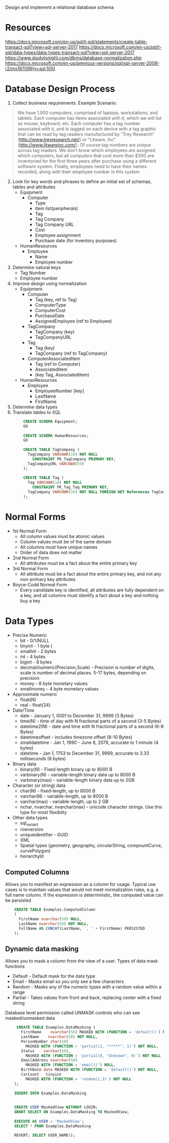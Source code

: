 Design and implement a relational database schema

# Resources

<https://docs.microsoft.com/en-us/sql/t-sql/statements/create-table-transact-sql?view=sql-server-2017>
<https://docs.microsoft.com/en-us/sql/t-sql/data-types/data-types-transact-sql?view=sql-server-2017>
<https://www.studytonight.com/dbms/database-normalization.php>
<https://docs.microsoft.com/en-us/previous-versions/sql/sql-server-2008-r2/ms187099(v=sql.105)>

# Database Design Process

1.  Collect business requirements.  Example Scenario:
>    We have 1,000 computers, comprised of laptops, workstations, and  tablets. Each computer has items associated with it, which we will list as mouse, keyboard, etc. Each computer has a tag number associated with it, and is tagged on each device with a tag graphic that can be read by tag readers manufactured by “Trey Research” (<http://www.treyresearch.net/>) or “Litware, Inc” (<http://www.litwareinc.com/>). Of course tag numbers are unique across tag readers. We don’t know which employees are assigned which computers, but all computers that cost more than $300 are inventoried for the first three years after purchase using a different software system. Finally, employees need to have their names recorded, along with their employee number in this system
2.  Look for key words and phrases to define an initial set of schemas, tables and attributes
    -   Equipment
        -   Computer
            -   Type
            -   Item list(peripherals)
            -   Tag
            -   Tag Company
            -   Tag Company URL
            -   Cost
            -   Employee assignment
            -   Purchase date (for inventory purposes)
    -   HumanResources
        -   Employee
            -   Name
            -   Employee number
3.  Determine natural keys 
    -   Tag Number
    -   Employee number
4.  Improve design using normalization
    -   Equipment
        -   Computer
            -   Tag (key, ref to Tag)
            -   ComputerType
            -   ComputerCost
            -   PurchaseDate
            -   AssignedEmployee (ref to Employee)
        -   TagCompany
            -   TagCompany (key)
            -   TagCompanyURL
        -   Tag
            -   Tag (key)
            -   TagCompany (ref to TagCompany)
        -   ComputerAssociatedItem
            -   Tag (ref to Computer)
            -   AssociatedItem
            -   (key Tag, AssociatedItem)
    -   HumanResources
        -   Employee
            -   EmployeeNumber [key]
            -   LastName
            -   FirstName
5.  Determine data types
6.  Translate tables to SQL
```sql
        CREATE SCHEMA Equipment;
        GO
        
        CREATE SCHEMA HumanResources;
        GO
        
        CREATE TABLE TagCompany (
          TagCompany VARCHAR(10) NOT NULL
            CONSTRAINT PK_TagCompany PRIMARY KEY,
          TagCompanyURL VARCHAR(50) 
        );
        
        CREATE TABLE Tag (
          Tag VARCHAR(10) NOT NULL
            CONSTRAINT PK_Tag_Tag PRIMARY KEY,
          TagCompany VARCHAR(10) NOT NULL FOREIGN KEY References TagCompany(TagCompany)
        );
```
# Normal Forms

-   1st Normal Form
    -   All column values must be atomic values
    -   Column values must be of the same domain
    -   All columns must have unique names
    -   Order of data does not matter
-   2nd Normal Form
    -   All attributes must be a fact about the entire primary key
-   3rd Normal Form
    -   All attribute must be a fact about the entire primary key, and not any non-primary key attributes
-   Boyce-Codd Normal Form
    -   Every candidate key is identified, all attributes are fully dependent on a key, and all columns must identify a fact about a key and nothing buy a key

# Data Types

-   Precise Numeric
    -   bit - 0/1/NULL
    -   tinyint - 1 byte (
    -   smallint - 2 bytes
    -   int - 4 bytes
    -   bigint - 8 bytes
    -   decimal/numeric(Precision,Scale) - Precision is number of digits, scale is number of decimal places.  5-17 bytes, depending on precision
    -   money - 8 byte monetary values
    -   smallmoney - 4 byte monetary values
-   Approximate numeric
    -   float(N)
    -   real - float(24)
-   Date/Time
    -   date - January 1, 0001 to December 31, 9999 (3 Bytes)
    -   time(N) - time of day with N fractional parts of a second (3-5 Bytes)
    -   datetime2(N) - date and time with N fractional parts of a second (6-8 Bytes)
    -   datetimeoffset - includes timezone offset (8-10 Bytes)
    -   smalldatetime - Jan 1, 1990 - June 6, 2079, accurate to 1 minute (4 bytes)
    -   datetime - Jan 1, 1753 to December 31, 9999, accurate to 3.33 milliseconds (8 bytes)
-   Binary data
    -   binary(N) - Fixed length binary up to 8000 B
    -   varbinary(N) - variable-length binary data up to 8000 B
    -   varbinary(max) - variable-length binary data up to 2GB
-   Character (or string) data
    -   char(N) - fixed-length, up to 8000 B
    -   varchar(N) - variable-length, up to 8000 B
    -   varchar(max) - variable-length, up to 2 GB
    -   nchar, nvarchar, nvarchar(max) - unicode character strings.  Use this type for most flexibilty
-   Other data types
    -   sql<sub>variant</sub>
    -   rowversion
    -   uniqueidentifier - GUID
    -   XML
    -   Spatial types (geometry, geography, circularString, compountCurve, curvePolygon)
    -   heirarchyId

## Computed Columns

Allows you to manifest an expression as a column for usage.  Typical use cases is to maintain values that would not meet normalization rules, e.g. a full name column.  If the expression is deterministic, the computed value can be persisted
```sql
    CREATE TABLE Examples.ComputedColumn
    (
      FirstName nvarchar(50) NULL,
      LastName nvarchar(50) NOT NULL,
      FullName AS CONCAT(LastName, ', ' + FirstName) PERSISTED
    );
```

## Dynamic data masking

Allows you to mask a column from the view of a user.  Types of data mask functions

-   Default - Default mask for the data type
-   Email - Masks email so you only see a few characters
-   Random - Masks any of the numeric types with a random value within a range
-   Partial - Takes values from front and back, replacing center with a fixed string

Database level permission called UNMASK controls who can see masked/unmasked data
```sql
     CREATE TABLE Examples.DataMasking (      
       FirstName    nvarchar(50) MASKED WITH (FUNCTION = 'default()') NULL,      
       LastName    nvarchar(50) NOT NULL,      
       PersonNumber char(10) 
         MASKED WITH (FUNCTION = 'partial(2, "*****", 1)') NOT NULL,      
       Status    varchar(10), 
         MASKED WITH (FUNCTION = 'partial(0, "Unknown", 0)') NOT NULL
       EmailAddress nvarchar(50) 
         MASKED WITH (FUNCTION = 'email()') NULL, 
       BirthDate date MASKED WITH (FUNCTION = 'default()') NOT NULL,
       CarCount   tinyint 
         MASKED WITH (FUNCTION = 'random(1,3)') NOT NULL
    );
    
    INSERT INTO Examples.DataMasking
    
    
    CREATE USER MaskedView WITHOUT LOGIN;
    GRANT SELECT ON Examples.DataMasking TO MaskedView;
    
    EXECUTE AS USER = 'MaskedView';
    SELECT * FROM Examples.DataMasking
    
    REVERT; SELECT USER_NAME();
```    